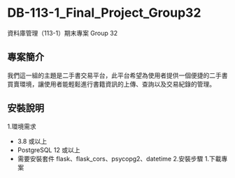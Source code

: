 # DB-113-1_Final_Project_Group32
資料庫管理（113-1）期末專案 Group 32
## 專案簡介
我們這一組的主題是二手書交易平台，此平台希望為使用者提供一個便捷的二手書買賣環境，讓使用者能輕鬆進行書籍資訊的上傳、查詢以及交易紀錄的管理。

## 安裝說明
1.環境需求
- 3.8 或以上
- PostgreSQL 12 或以上
- 需要安裝套件 flask、flask_cors、psycopg2、datetime
2.安裝步驟
  1.下載專案


##
